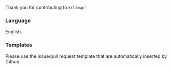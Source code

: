 Thank you for contributing to `killmap`!

### Language

English.

### Templates

Please use the issue/pull request template that are automatically inserted by
Github.
